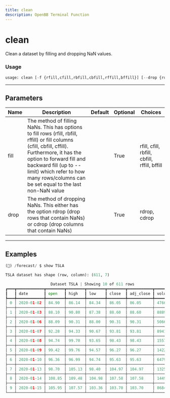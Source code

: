 ```yaml
---
title: clean
description: OpenBB Terminal Function
---
```


# clean

Clean a dataset by filling and dropping NaN values.
### Usage 
```python
usage: clean [-f {rfill,cfill,rbfill,cbfill,rffill,bffill}] [--drop {rdrop,cdrop}]
```
---
## Parameters
| Name | Description | Default | Optional | Choices |
| ---- | ----------- | ------- | -------- | ------- |
| fill | The method of filling NaNs. This has options to fill rows (rfill, rbfill, rffill) or fill columns (cfill, cbfill, cffill). Furthermore, it has the option to forward fill and backward fill (up to --limit) which refer to how many rows/columns can be set equal to the last non-NaN value |  | True | rfill, cfill, rbfill, cbfill, rffill, bffill |
| drop | The method of dropping NaNs. This either has the option rdrop (drop rows that contain NaNs) or cdrop (drop columns that contain NaNs) |  | True | rdrop, cdrop |
---
## Examples
```python
(🦋) /forecast/ $ show TSLA

TSLA dataset has shape (row, column): (611, 7)

                    Dataset TSLA | Showing 10 of 611 rows
┏━━━┳━━━━━━━━━━━━┳━━━━━━━━┳━━━━━━━━┳━━━━━━━━┳━━━━━━━━┳━━━━━━━━━━━┳━━━━━━━━━━━┓
┃   ┃ date       ┃ open   ┃ high   ┃ low    ┃ close  ┃ adj_close ┃ volume    ┃
┡━━━╇━━━━━━━━━━━━╇━━━━━━━━╇━━━━━━━━╇━━━━━━━━╇━━━━━━━━╇━━━━━━━━━━━╇━━━━━━━━━━━┩
│ 0 │ 2020-01-02 │ 84.90  │ 86.14  │ 84.34  │ 86.05  │ 86.05     │ 47660500  │
├───┼────────────┼────────┼────────┼────────┼────────┼───────────┼───────────┤
│ 1 │ 2020-01-03 │ 88.10  │ 90.80  │ 87.38  │ 88.60  │ 88.60     │ 88892500  │
├───┼────────────┼────────┼────────┼────────┼────────┼───────────┼───────────┤
│ 2 │ 2020-01-06 │ 88.09  │ 90.31  │ 88.00  │ 90.31  │ 90.31     │ 50665000  │
├───┼────────────┼────────┼────────┼────────┼────────┼───────────┼───────────┤
│ 3 │ 2020-01-07 │ 92.28  │ 94.33  │ 90.67  │ 93.81  │ 93.81     │ 89410500  │
├───┼────────────┼────────┼────────┼────────┼────────┼───────────┼───────────┤
│ 4 │ 2020-01-08 │ 94.74  │ 99.70  │ 93.65  │ 98.43  │ 98.43     │ 155721500 │
├───┼────────────┼────────┼────────┼────────┼────────┼───────────┼───────────┤
│ 5 │ 2020-01-09 │ 99.42  │ 99.76  │ 94.57  │ 96.27  │ 96.27     │ 142202000 │
├───┼────────────┼────────┼────────┼────────┼────────┼───────────┼───────────┤
│ 6 │ 2020-01-10 │ 96.36  │ 96.99  │ 94.74  │ 95.63  │ 95.63     │ 64797500  │
├───┼────────────┼────────┼────────┼────────┼────────┼───────────┼───────────┤
│ 7 │ 2020-01-13 │ 98.70  │ 105.13 │ 98.40  │ 104.97 │ 104.97    │ 132588000 │
├───┼────────────┼────────┼────────┼────────┼────────┼───────────┼───────────┤
│ 8 │ 2020-01-14 │ 108.85 │ 109.48 │ 104.98 │ 107.58 │ 107.58    │ 144981000 │
├───┼────────────┼────────┼────────┼────────┼────────┼───────────┼───────────┤
│ 9 │ 2020-01-15 │ 105.95 │ 107.57 │ 103.36 │ 103.70 │ 103.70    │ 86844000  │
└───┴────────────┴────────┴────────┴────────┴────────┴───────────┴───────────┘
```
